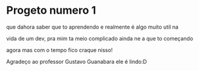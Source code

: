 # Progeto numero 1
que dahora saber que to aprendendo e realmente é algo muito util na 

vida de um dev, pra mim ta meio complicado ainda ne a que to começando 

agora mas com o tempo fico craque nisso!

Agradeço ao professor Gustavo Guanabara ele é lindo:D


